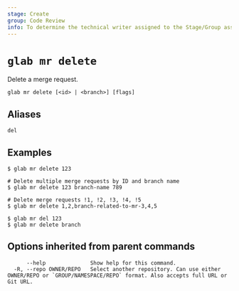```yaml
---
stage: Create
group: Code Review
info: To determine the technical writer assigned to the Stage/Group associated with this page, see https://about.gitlab.com/handbook/product/ux/technical-writing/#assignments
---
```


<!--
This documentation is auto generated by a script.
Please do not edit this file directly. Run `make gen-docs` instead.
-->

# `glab mr delete`

Delete a merge request.

```plaintext
glab mr delete [<id> | <branch>] [flags]
```

## Aliases

```plaintext
del
```

## Examples

```console
$ glab mr delete 123

# Delete multiple merge requests by ID and branch name
$ glab mr delete 123 branch-name 789

# Delete merge requests !1, !2, !3, !4, !5
$ glab mr delete 1,2,branch-related-to-mr-3,4,5

$ glab mr del 123
$ glab mr delete branch

```

## Options inherited from parent commands

```plaintext
      --help              Show help for this command.
  -R, --repo OWNER/REPO   Select another repository. Can use either OWNER/REPO or `GROUP/NAMESPACE/REPO` format. Also accepts full URL or Git URL.
```
